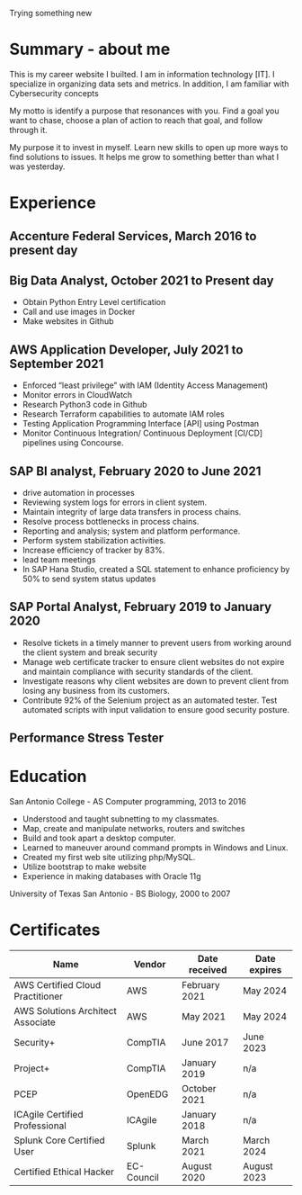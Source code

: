 Trying something new

# Summary - about me
This is my career website I builted. I am in information technology [IT]. I specialize in organizing data sets and metrics. In addition, I am familiar with Cybersecurity concepts

My motto is identify a purpose that resonances with you. Find a goal you want to chase, choose a plan of action to reach that goal, and follow through it.

My purpose it to invest in myself. Learn new skills to open up more ways to find solutions to issues. It helps me grow to something better than what I was yesterday.

# Experience 
## Accenture Federal Services, March 2016 to present day

## Big Data Analyst, October 2021 to Present day
- Obtain Python Entry Level certification
- Call and use images in Docker
- Make websites in Github

## AWS Application Developer, July 2021 to September 2021
- Enforced “least privilege” with IAM (Identity Access Management)
- Monitor errors in CloudWatch
- Research Python3 code in Github
- Research Terraform capabilities to automate IAM roles
- Testing Application Programming Interface [API] using Postman 
- Monitor Continuous Integration/ Continuous Deployment [CI/CD] pipelines using Concourse.

## SAP BI analyst, February 2020 to June 2021
- drive automation in processes
- Reviewing system logs for errors in client system.
- Maintain integrity of large data transfers in process chains.
- Resolve process bottlenecks in process chains.
- Reporting and analysis; system and platform performance.
- Perform system stabilization activities.
- Increase efficiency of tracker by 83%.
- lead team meetings
- In SAP Hana Studio, created a SQL statement to enhance proficiency by 50% to send system status updates

## SAP Portal Analyst, February 2019 to January 2020
- Resolve tickets in a timely manner to prevent users from working around the client system and break security
- Manage web certificate tracker to ensure client websites do not expire and maintain compliance with security standards of the client.
- Investigate reasons why client websites are down to prevent client from losing any business from its customers.
- Contribute 92% of the Selenium project as an automated tester. Test automated scripts with input validation to ensure good security posture.

## Performance Stress Tester

# Education
San Antonio College - AS Computer programming, 2013 to 2016
- Understood and taught subnetting to my classmates.
- Map, create and manipulate networks, routers and switches
- Build and took apart a desktop computer.
- Learned to maneuver around command prompts in Windows and Linux.
- Created my first web site utilizing php/MySQL.
- Utilize bootstrap to make website
- Experience in making databases with Oracle 11g

University of Texas San Antonio - BS Biology, 2000 to 2007

# Certificates

Name | Vendor | Date received | Date expires
--- | --- | --- | --- |
AWS Certified Cloud Practitioner | AWS | February 2021 | May 2024
AWS Solutions Architect Associate | AWS | May 2021 | May 2024
Security+ | CompTIA | June 2017 | June 2023
Project+ | CompTIA | January 2019 | n/a
PCEP | OpenEDG | October 2021 | n/a
ICAgile Certified Professional | ICAgile | January 2018 | n/a
Splunk Core Certified User | Splunk | March 2021 | March 2024
Certified Ethical Hacker | EC-Council | August 2020 | August 2023
